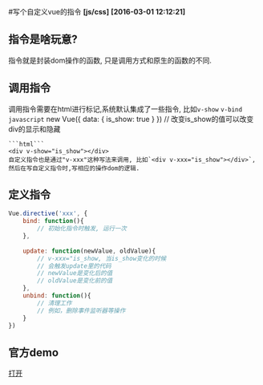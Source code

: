 #写个自定义vue的指令
**[js/css]**   **[2016-03-01 12:12:21]**

## 指令是啥玩意?
指令就是封装dom操作的函数, 只是调用方式和原生的函数的不同. 

## 调用指令
调用指令需要在html进行标记,系统默认集成了一些指令, 比如`v-show` `v-bind`
```javascript```
new Vue({
	data: {
		is_show: true
	}
})
// 改变is_show的值可以改变div的显示和隐藏
```
```html```
<div v-show="is_show"></div>
自定义指令也是通过"v-xxx"这种写法来调用, 比如`<div v-xxx="is_show"></div>`, 然后在写自定义指令时,写相应的操作dom的逻辑.
```

## 定义指令

```javascript
Vue.directive('xxx', {
	bind: function(){
		// 初始化指令时触发, 运行一次
	},
 	
 	update: function(newValue, oldValue){
 		// v-xxx="is_show, 当is_show变化的时候
 		// 会触发update里的代码
 		// newValue是变化后的值
 		// oldValue是变化前的值
 	},
 	unbind: function(){
		// 清理工作
    	// 例如，删除事件监听器等操作
 	}
})
```

## 官方demo
[打开](http://v1-cn.vuejs.org/examples/select2.html "demo")
